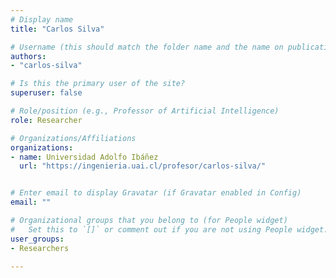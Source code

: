 ```yaml
---
# Display name
title: "Carlos Silva"

# Username (this should match the folder name and the name on publications)
authors:
- "carlos-silva"

# Is this the primary user of the site?
superuser: false

# Role/position (e.g., Professor of Artificial Intelligence)
role: Researcher

# Organizations/Affiliations
organizations:
- name: Universidad Adolfo Ibáñez
  url: "https://ingenieria.uai.cl/profesor/carlos-silva/"


# Enter email to display Gravatar (if Gravatar enabled in Config)
email: ""

# Organizational groups that you belong to (for People widget)
#   Set this to `[]` or comment out if you are not using People widget.
user_groups:
- Researchers

---
```

